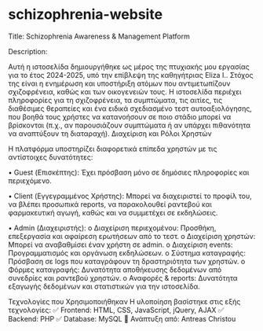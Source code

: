 # schizophrenia-website
Title: Schizophrenia Awareness & Management Platform

Description:

Αυτή η ιστοσελίδα δημιουργήθηκε ως μέρος της πτυχιακής μου εργασίας για το έτος 2024-2025, υπό την επίβλεψη της καθηγήτριας Eliza I.. Στόχος της είναι η ενημέρωση και υποστήριξη ατόμων που αντιμετωπίζουν σχιζοφρένεια, καθώς και των οικογενειών τους. Η ιστοσελίδα περιέχει πληροφορίες για τη σχιζοφρένεια, τα συμπτώματα, τις αιτίες, τις διαθέσιμες θεραπείες και ένα ειδικά σχεδιασμένο τεστ αυτοαξιολόγησης, που βοηθά τους χρήστες να κατανοήσουν σε ποιο στάδιο μπορεί να βρίσκονται (π.χ., αν παρουσιάζουν συμπτώματα ή αν υπάρχει πιθανότητα να αναπτύξουν τη διαταραχή).
Διαχείριση και Ρόλοι Χρηστών

Η πλατφόρμα υποστηρίζει διαφορετικά επίπεδα χρηστών με τις αντίστοιχες δυνατότητες:

•	Guest (Επισκέπτης): Έχει πρόσβαση μόνο σε δημόσιες πληροφορίες και περιεχόμενο.

•	Client (Εγγεγραμμένος Χρήστης): Μπορεί να διαχειριστεί το προφίλ του, να βλέπει προσωπικά reports, να παρακολουθεί ραντεβού και φαρμακευτική αγωγή, καθώς και να συμμετέχει σε εκδηλώσεις.

•	Admin (Διαχειριστής):
o	Διαχείριση περιεχομένου: Προσθήκη, επεξεργασία και αφαίρεση ερωτήσεων από το τεστ.
o	Διαχείριση χρηστών: Μπορεί να αναβαθμίσει έναν χρήστη σε admin.
o	Διαχείριση events: Προγραμματισμός και οργάνωση εκδηλώσεων.
o	Σύστημα καταγραφής: Πρόσβαση σε logs που καταγράφουν τη δραστηριότητα των χρηστών.
o	Φόρμες καταγραφής: Δυνατότητα αποθήκευσης δεδομένων από συνεδρίες και ραντεβού χρηστών.
o	Αναφορές & reports: Δυνατότητα εξαγωγής δεδομένων και στατιστικών για την ιστοσελίδα.

Τεχνολογίες που Χρησιμοποιήθηκαν
Η υλοποίηση βασίστηκε στις εξής τεχνολογίες:
✅ Frontend: HTML, CSS, JavaScript, jQuery, AJAX
✅ Backend: PHP
✅ Database: MySQL
📌 Ανάπτυξη από: Antreas Christou



